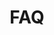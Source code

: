 ---
title: FAQ
description: "Frequently Asked Questions about the CARTO platform and its components"
icon: "/img/icons/carto.png"

url: faq
indexPage: "faq.md"

menu:
  - title: "FAQ"

---